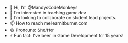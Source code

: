 - 👋 Hi, I’m @MandysCodeMonkeys
- 👀 I’m interested in teaching game dev.
- 💞️ I’m looking to collaborate on student lead projects.
- 📫 How to reach me learnitburnet.com
- 😄 Pronouns: She/Her
- ⚡ Fun fact: I've been in Game Development for 15 years! 

<!---
MandysCodeMonkeys/MandysCodeMonkeys is a ✨ special ✨ repository because its `README.md` (this file) appears on your GitHub profile.
You can click the Preview link to take a look at your changes.
--->
